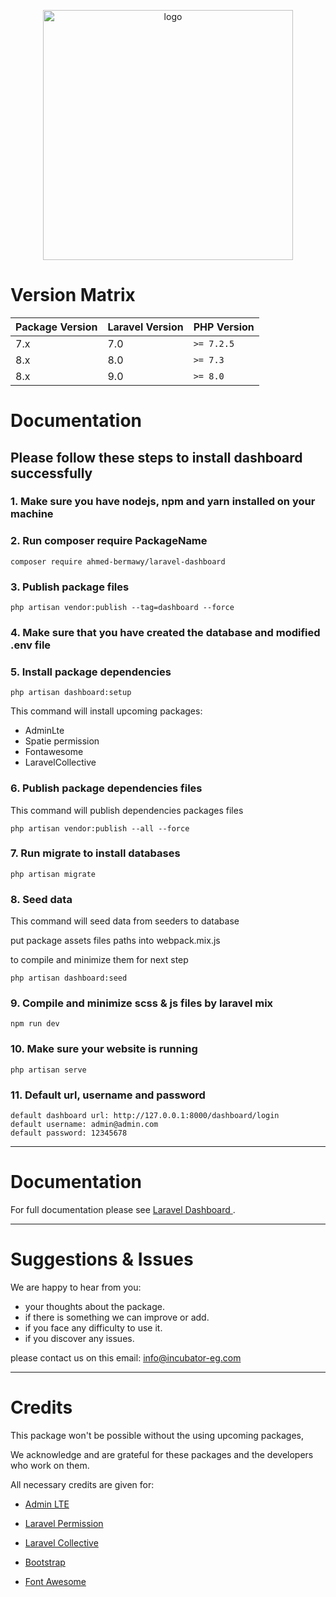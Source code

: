 <p style="text-align: center">
    <a href="https://incubator-eg.com" target="_blank">
        <img alt="logo" src="https://incubator-eg.com/asset/img/brand.png" width="400">
    </a>
</p>

# Version Matrix

| Package Version | Laravel Version | PHP Version |
|-----------------|-----------------|-------------|
| 7.x             | 7.0             | `>= 7.2.5`  |
| 8.x             | 8.0             | `>= 7.3`    |
| 8.x             | 9.0             | `>= 8.0`    |

# Documentation

## Please follow these steps to install dashboard successfully

### 1. Make sure you have nodejs, npm and yarn installed on your machine

### 2. Run composer require PackageName

```pash
composer require ahmed-bermawy/laravel-dashboard
```

### 3. Publish package files

```pash
php artisan vendor:publish --tag=dashboard --force
```

### 4. Make sure that you have created the database and modified .env file

### 5. Install package dependencies

```pash
php artisan dashboard:setup
```

This command will install upcoming packages:

* AdminLte
* Spatie permission
* Fontawesome
* LaravelCollective

### 6. Publish package dependencies files

This command will publish dependencies packages files

```pash
php artisan vendor:publish --all --force
```

### 7. Run migrate to install databases

```pash
php artisan migrate
```

### 8. Seed data

This command will seed data from seeders to database

put package assets files paths into webpack.mix.js

to compile and minimize them for next step

```pash
php artisan dashboard:seed
```

### 9. Compile and minimize scss & js files by laravel mix

```pash
npm run dev
```

### 10. Make sure your website is running

```pash 
php artisan serve
```

### 11. Default url, username and password

```
default dashboard url: http://127.0.0.1:8000/dashboard/login
default username: admin@admin.com
default password: 12345678
```

<hr>

# Documentation

For full documentation please see
<a href="https://dashboard.incubator-eg.com/">Laravel Dashboard </a>.

<hr>

# Suggestions & Issues

We are happy to hear from you:

* your thoughts about the package.
* if there is something we can improve or add.
* if you face any difficulty to use it.
* if you discover any issues.

please contact us on this email: <a href="mailto:info@incubator-eg.com?subject=New issue report" target="_blank">
info@incubator-eg.com
</a>
<hr>

# Credits

This package won't be possible without the using upcoming packages,

We acknowledge and are grateful for these packages and the developers who work on them.

All necessary credits are given for:

* <a href="https://github.com/ColorlibHQ/AdminLTE" target="_blank">Admin LTE</a>

* <a href="https://github.com/spatie/laravel-permission" target="_blank">Laravel Permission</a>

* <a href="https://github.com/LaravelCollective/html" target="_blank">Laravel Collective</a>

* <a href="https://github.com/twbs/bootstrap" target="_blank">Bootstrap</a>

* <a href="https://github.com/FortAwesome/Font-Awesome" target="_blank">Font Awesome</a>